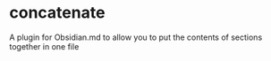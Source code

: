 # concatenate
 A plugin for Obsidian.md to allow you to put the contents of sections together in one file
